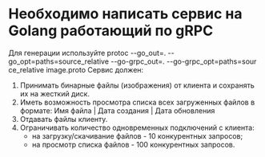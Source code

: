 # Необходимо написать сервис на **Golang** работающий по **gRPC**
Для генерации используйте
protoc --go_out=. --go_opt=paths=source_relative --go-grpc_out=. --go-grpc_opt=paths=sour
ce_relative image.proto
Сервис должен:

1. Принимать бинарные файлы (изображения) от клиента и сохранять их на жесткий диск.
2. Иметь возможность просмотра списка всех загруженных файлов в формате:
   Имя файла | Дата создания | Дата обновления
3. Отдавать файлы клиенту.
4. Ограничивать количество одновременных подключений с клиента:
    - на загрузку/скачивание файлов - 10 конкурентных запросов;
    - на просмотр списка файлов - 100 конкурентных запросов.


